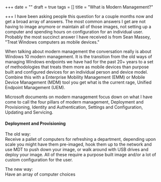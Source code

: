 +++
date = ""
draft = true
tags = []
title = "What is Modern Management?"

+++
I have been asking people this question for a couple months now and get a broad array of answers. The most common answers I get are not having to image anymore or maintain all of those images, not setting up a computer and spending hours on configuration for an individual user. Probably the most succinct answer I have received is from Sean Massey, "Treat Windows computers as mobile devices."

When talking about modern management the conversation really is about Windows 10 modern management. It is the transition from the old ways of managing Windows endpoints we have had for the past 20+ years to a set of methodologies that treats them more as mobile devices than purpose built and configured devices for an individual person and device model. Combine this with a Enterprise Mobility Management (EMM) or Mobile Device Management (MDM) tool you get what is the current rage, Unified Endpoint Management (UEM).

Microsoft documents on modern management focus down on what I have come to call the four pillars of modern management, Deployment and Provisioning, Identity and Authentication, Settings and Configuration, Updating and Servicing.

#### Deployment and Provisioning

The old way:  
Receive a pallet of computers for refreshing a department, depending upon scale you might have them pre-imaged, hook them up to the network and use MDT to push down your image, or walk around with USB drives and deploy your image. All of these require a purpose built image and/or a lot of custom configuration for the user.

The new way:  
Have an array of computer choices 